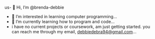 us- 👋 Hi, I’m @brenda-debbie
- 👀 I’m interested in learning computer programming...
- 🌱 I’m currently learning how to program and code...
- i have no current projects or coursework, am just getting started.
  you can reach me through my email, debbiedebra94@gmail.com...
  


<!---
brenda-debbie/brenda-debbie is a ✨ special ✨ repository because its `README.md` (this file) appears on your GitHub profile.
You can click the Preview link to take a look at your changes.
--->

